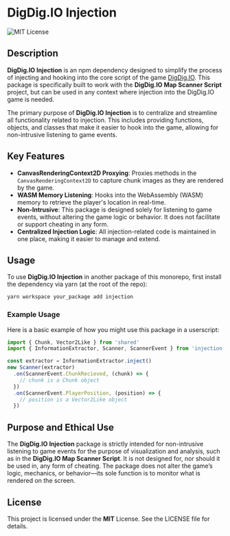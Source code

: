 
# DigDig.IO Injection
![MIT License](https://img.shields.io/badge/License-MIT-green.svg)


## Description

**DigDig.IO Injection** is an npm dependency designed to simplify the process of injecting and hooking into the core script of the game [DigDig.IO](https://digdig.io/). This package is specifically built to work with the **DigDig.IO Map Scanner Script** project, but can be used in any context where injection into the DigDig.IO game is needed.

The primary purpose of **DigDig.IO Injection** is to centralize and streamline all functionality related to injection. This includes providing functions, objects, and classes that make it easier to hook into the game, allowing for non-intrusive listening to game events.

## Key Features

- **CanvasRenderingContext2D Proxying**: Proxies methods in the `CanvasRenderingContext2D` to capture chunk images as they are rendered by the game.
- **WASM Memory Listening**: Hooks into the WebAssembly (WASM) memory to retrieve the player's location in real-time.
- **Non-Intrusive**: This package is designed solely for listening to game events, without altering the game logic or behavior. It does not facilitate or support cheating in any form.
- **Centralized Injection Logic**: All injection-related code is maintained in one place, making it easier to manage and extend.

## Usage

To use **DigDig.IO Injection** in another package of this monorepo, first install the dependency via yarn (at the root of the repo):

```bash
yarn workspace your_package add injection
```

### Example Usage

Here is a basic example of how you might use this package in a userscript:

```typescript
import { Chunk, Vector2Like } from 'shared'
import { InformationExtractor, Scanner, ScannerEvent } from 'injection'

const extractor = InformationExtractor.inject()
new Scanner(extractor)
  .on(ScannerEvent.ChunkRecieved, (chunk) => {
    // chunk is a Chunk object
  })
  .on(ScannerEvent.PlayerPosition, (position) => {
    // position is a Vector2Like object
  })
```

## Purpose and Ethical Use

The **DigDig.IO Injection** package is strictly intended for non-intrusive listening to game events for the purpose of visualization and analysis, such as in the **DigDig.IO Map Scanner Script**. It is not designed for, nor should it be used in, any form of cheating. The package does not alter the game’s logic, mechanics, or behavior—its sole function is to monitor what is rendered on the screen.

## License

This project is licensed under the **MIT** License. See the LICENSE file for details.
